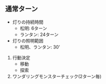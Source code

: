 ## 通常ターン

* 灯りの持続時間
    + 松明: 6ターン
    + ランタン: 24ターン
* 灯りの照明範囲
    + 松明、ランタン: 30'

1. 行動決定
    + 移動
    + 探索
2. ワンダリングモンスターチェック(2ターン毎)

